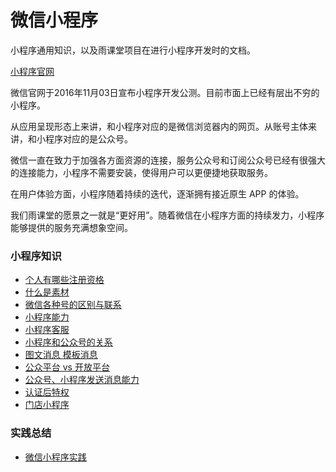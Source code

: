 # 微信小程序
小程序通用知识，以及雨课堂项目在进行小程序开发时的文档。

[小程序官网](https://mp.weixin.qq.com/debug/wxadoc/dev/)



微信官网于2016年11月03日宣布小程序开发公测。目前市面上已经有层出不穷的小程序。

从应用呈现形态上来讲，和小程序对应的是微信浏览器内的网页。从账号主体来讲，和小程序对应的是公众号。

微信一直在致力于加强各方面资源的连接，服务公众号和订阅公众号已经有很强大的连接能力，小程序不需要安装，使得用户可以更便捷地获取服务。

在用户体验方面，小程序随着持续的迭代，逐渐拥有接近原生 APP 的体验。

我们雨课堂的愿景之一就是“更好用”。随着微信在小程序方面的持续发力，小程序能够提供的服务充满想象空间。

### 小程序知识
* [个人有哪些注册资格](https://github.com/liujunyang/weapp-practice/issues/2)
* [什么是素材](https://github.com/liujunyang/weapp-practice/issues/1)
* [微信各种号的区别与联系](https://github.com/liujunyang/weapp-practice/issues/10)
* [小程序能力](https://github.com/liujunyang/weapp-practice/issues/9)
* [小程序客服](https://github.com/liujunyang/weapp-practice/issues/8)
* [小程序和公众号的关系](https://github.com/liujunyang/weapp-practice/issues/7)
* [图文消息 模板消息](https://github.com/liujunyang/weapp-practice/issues/6)
* [公众平台 vs 开放平台](https://github.com/liujunyang/weapp-practice/issues/5)
* [公众号、小程序发送消息能力](https://github.com/liujunyang/weapp-practice/issues/4)
* [认证后特权](https://github.com/liujunyang/weapp-practice/issues/11)
* [门店小程序](https://github.com/liujunyang/weapp-practice/issues/12)

### 实践总结
* [微信小程序实践](https://github.com/liujunyang/weapp-practice/issues/3)

